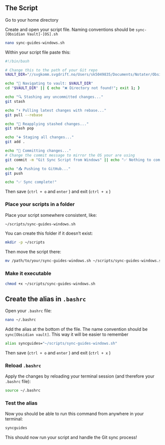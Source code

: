 ## The Script
Go to your home directory

Create and open your script file. Naming conventions should be `sync-[Obsidian Vault]-[OS].sh`

```bash
nano sync-guides-windows.sh
```

Within your script file paste this:
```bash
#!/bin/bash

# Change this to the path of your Git repo
VAULT_DIR="//svgkomm.svgdrift.no/Users/sk5049835/Documents/Notater/Obsidian/Guides Windows"

echo "📁 Navigating to vault: $VAULT_DIR"
cd "$VAULT_DIR" || { echo "❌ Directory not found!"; exit 1; }

echo "🔍 Stashing any uncommitted changes..."
git stash

echo "⬇️ Pulling latest changes with rebase..."
git pull --rebase

echo "🎒 Reapplying stashed changes..."
git stash pop

echo "➕ Staging all changes..."
git add .

echo "📝 Committing changes..."
# Change the commit message to mirror the OS your are using
git commit -m "Git Sync Script from Windows" || echo "✅ Nothing to commit."

echo "📤 Pushing to GitHub..."
git push

echo "✅ Sync complete!"
```
Then save (`ctrl + o` and `enter` ) and exit (`ctrl + x` )

### Place your scripts in a folder

Place your script somewhere consistent, like:
```bash
~/scripts/sync-guides-windows.sh
```

You can create this folder if it doesn’t exist:
```bash
mkdir -p ~/scripts
```

Then move the script there:
```bash
mv /path/to/your/sync-guides-windows.sh ~/scripts/sync-guides-windows.sh
```

### Make it executable

```bash
chmod +x ~/scripts/sync-guides-windows.sh
```

## Create the alias in `.bashrc`

Open your `.bashrc` file:
```bash
nano ~/.bashrc
```

Add the alias at the bottom of the file. The name convention should be `sync[Obsidian vault]`. This way it will be easier to remember 
```bash
alias syncguides="~/scripts/sync-guides-windows.sh"
```

Then save (`ctrl + o` and `enter` ) and exit (`ctrl + x` )

### Reload `.bashrc`

Apply the changes by reloading your terminal session (and therefore your `.bashrc` file):
```bash
source ~/.bashrc
```

### Test the alias

Now you should be able to run this command from anywhere in your terminal:
```bash
syncguides
```

This should now run your script and handle the Git sync process!